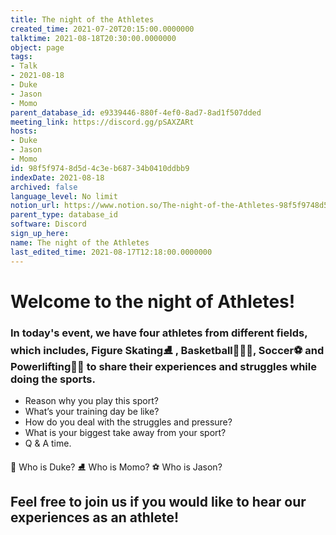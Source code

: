 ```yaml
---
title: The night of the Athletes
created_time: 2021-07-20T20:15:00.0000000
talktime: 2021-08-18T20:30:00.0000000
object: page
tags:
- Talk
- 2021-08-18
- Duke
- Jason
- Momo
parent_database_id: e9339446-880f-4ef0-8ad7-8ad1f507dded
meeting_link: https://discord.gg/pSAXZARt
hosts:
- Duke
- Jason
- Momo
id: 98f5f974-8d5d-4c3e-b687-34b0410ddbb9
indexDate: 2021-08-18
archived: false
language_level: No limit
notion_url: https://www.notion.so/The-night-of-the-Athletes-98f5f9748d5d4c3eb68734b0410ddbb9
parent_type: database_id
software: Discord
sign_up_here: 
name: The night of the Athletes
last_edited_time: 2021-08-17T12:18:00.0000000
---
```


#                     Welcome to the night of Athletes!



### In today's event, we have four athletes from different fields, which includes, Figure Skating⛸️ , Basketball⛹🏻‍♀️, Soccer⚽ and Powerlifting🏋🏽 to share their experiences and struggles while doing the sports. 
 
   - Reason why you play this sport?
   - What’s your training day be like?
   - How do you deal with the struggles and pressure?
   - What is your biggest take away from your sport?
   - Q & A time. 

👑 Who is Duke?
⛸️ Who is Momo?
⚽ Who is Jason?


## Feel free to join us if you would like to hear our experiences as an athlete!




